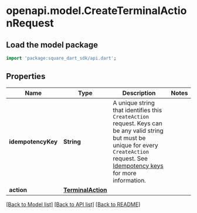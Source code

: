 # openapi.model.CreateTerminalActionRequest

## Load the model package
```dart
import 'package:square_dart_sdk/api.dart';
```

## Properties
Name | Type | Description | Notes
------------ | ------------- | ------------- | -------------
**idempotencyKey** | **String** | A unique string that identifies this `CreateAction` request. Keys can be any valid string but must be unique for every `CreateAction` request.  See [Idempotency keys](https://developer.squareup.com/docs/build-basics/common-api-patterns/idempotency) for more information. | 
**action** | [**TerminalAction**](TerminalAction.md) |  | 

[[Back to Model list]](../README.md#documentation-for-models) [[Back to API list]](../README.md#documentation-for-api-endpoints) [[Back to README]](../README.md)


